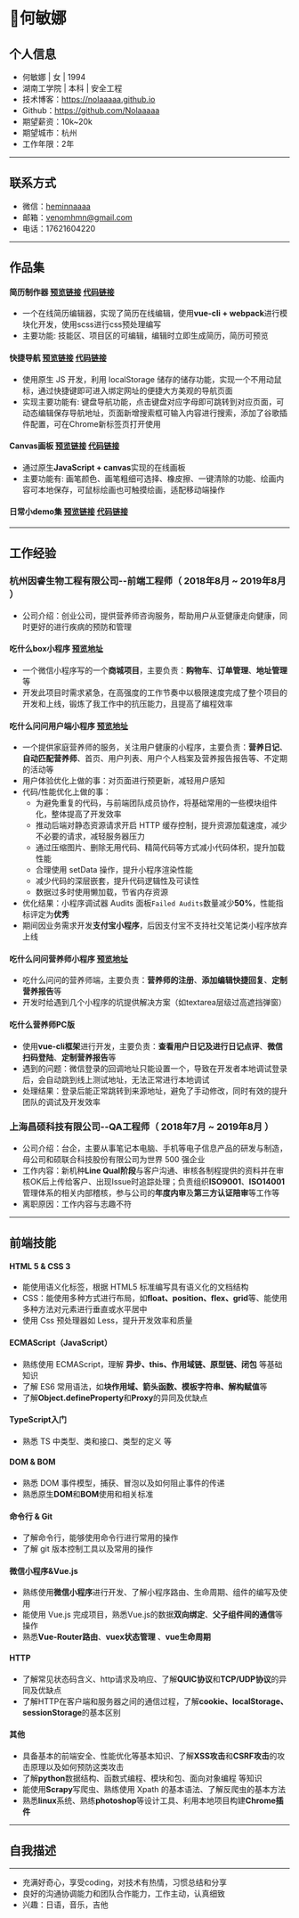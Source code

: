 # :cherry_blossom:何敏娜

## 个人信息
* 何敏娜 | 女 | 1994 
* 湖南工学院 | 本科 | 安全工程
* 技术博客：https://nolaaaaa.github.io
* Github：https://github.com/Nolaaaaa
* 期望薪资：10k~20k
* 期望城市：杭州
* 工作年限：2年
---
## 联系方式
* 微信：[heminnaaaa](https://github.com/Nolaaaaa/resume/blob/master/img/wechat.jpg)
* 邮箱：[venomhmn@gmail.com](mailto:venomhmn@gmail.com)
* 电话：17621604220 
---
## 作品集
#### 简历制作器  [预览链接](https://nolaaaaa.github.io/resume-maker/dist/) [代码链接](https://github.com/Nolaaaaa/resume-maker)
* 一个在线简历编辑器，实现了简历在线编辑，使用**vue-cli + webpack**进行模块化开发，使用scss进行css预处理编写
* 主要功能: 技能区、项目区的可编辑，编辑时立即生成简历，简历可预览
#### 快捷导航  [预览链接](https://nolaaaaa.github.io/navigation-page) [代码链接](https://github.com/Nolaaaaa/navigation-page)
* 使用原生 JS 开发，利用 localStorage 储存的储存功能，实现一个不用动鼠标，通过快捷键即可进入绑定网址的便捷大方美观的导航页面
* 实现主要功能有: 键盘导航功能，点击键盘对应字母即可跳转到对应页面，可动态编辑保存导航地址，页面新增搜索框可输入内容进行搜索，添加了谷歌插件配置，可在Chrome新标签页打开使用
#### Canvas画板  [预览链接](https://nolaaaaa.github.io/canvas-drawing-board) [代码链接](https://github.com/Nolaaaaa/canvas-drawing-board)
* 通过原生**JavaScript + canvas**实现的在线画板
* 主要功能有: 画笔颜色、画笔粗细可选择、橡皮擦、一键清除的功能、绘画内容可本地保存，可鼠标绘画也可触摸绘画，适配移动端操作 
#### 日常小demo集  [预览链接](https://github.com/Nolaaaaa/demo/blob/master/README.md) [代码链接](https://github.com/Nolaaaaa/demo)
---
## 工作经验
### 杭州因睿生物工程有限公司--前端工程师（ 2018年8月 ~ 2019年8月 ）
* 公司介绍：创业公司，提供营养师咨询服务，帮助用户从亚健康走向健康，同时更好的进行疾病的预防和管理
#### 吃什么box小程序  [预览地址](https://github.com/Nolaaaaa/resume/blob/master/img/chishenme.jpg)
* 一个微信小程序写的一个**商城项目**，主要负责：**购物车**、**订单管理**、**地址管理**等
* 开发此项目时需求紧急，在高强度的工作节奏中以极限速度完成了整个项目的开发和上线，锻炼了我工作中的抗压能力，且提高了编程效率
#### 吃什么问问用户端小程序  [预览地址](https://github.com/Nolaaaaa/resume/blob/master/img/wenwen.jpg)
* 一个提供家庭营养师的服务，关注用户健康的小程序，主要负责：**营养日记**、**自动匹配营养师**、首页、用户列表、用户个人档案及营养报告报告等、不定期的活动等
* 用户体验优化上做的事：对页面进行预更新，减轻用户感知
* 代码/性能优化上做的事：
  * 为避免重复的代码，与前端团队成员协作，将基础常用的一些模块组件化，整体提高了开发效率
  * 推动后端对静态资源请求开启 HTTP 缓存控制，提升资源加载速度，减少不必要的请求，减轻服务器压力
  * 通过压缩图片、删除无用代码、精简代码等方式减小代码体积，提升加载性能
  * 合理使用 setData 操作，提升小程序渲染性能
  * 减少代码的深层嵌套，提升代码逻辑性及可读性
  * 数据过多时使用懒加载，节省内存资源
* 优化结果：小程序调试器 Audits 面板`Failed Audits`数量减少**50%**，性能指标评定为**优秀**
* 期间因业务需求开发**支付宝小程序**，后因支付宝不支持社交笔记类小程序放弃上线
#### 吃什么问问营养师小程序  [预览地址](https://github.com/Nolaaaaa/resume/blob/master/img/wenwen_diet.jpg)
* 吃什么问问的营养师端，主要负责：**营养师的注册**、**添加编辑快捷回复**、**定制营养报告**等
* 开发时给遇到几个小程序的坑提供解决方案（如textarea层级过高遮挡弹窗）
#### 吃什么营养师PC版
* 使用**vue-cli框架**进行开发，主要负责：**查看用户日记及进行日记点评**、**微信扫码登陆**、**定制营养报告**等
* 遇到的问题：微信登录的回调地址只能设置一个，导致在开发者本地调试登录后，会自动跳到线上测试地址，无法正常进行本地调试
* 处理结果：登录后能正常跳转到来源地址，避免了手动修改，同时有效的提升团队的调试及开发效率

### 上海昌硕科技有限公司--QA工程师（ 2018年7月 ~ 2019年8月 ）
* 公司介绍：台企，主要从事笔记本电脑、手机等电子信息产品的研发与制造，母公司和硕联合科技股份有限公司为世界 500 强企业
* 工作内容：新机种**Line Qual阶段**与客户沟通、审核各制程提供的资料并在审核OK后上传给客户、出现Issue时追踪处理；负责组织**ISO9001**、**ISO14001**管理体系的相关内部稽核，参与公司的**年度内审**及**第三方认证陪审**等工作等
* 离职原因：工作内容与志趣不符
---
## 前端技能
#### HTML 5 & CSS 3 
* 能使用语义化标签，根据 HTML5 标准编写具有语义化的文档结构 
* CSS：能使用多种方式进行布局，如**float、position、flex、grid**等、能使用多种方法对元素进行垂直或水平居中
* 使用 Css 预处理器如 Less，提升开发效率和质量  
#### ECMAScript（JavaScript）
* 熟练使用 ECMAScript，理解 **异步、this、作用域链、原型链、闭包** 等基础知识
* 了解 ES6 常用语法，如**块作用域、箭头函数、模板字符串、解构赋值**等
* 了解**Object.defineProperty**和**Proxy**的异同及优缺点
#### TypeScript入门
* 熟悉 TS 中类型、类和接口、类型的定义 等
#### DOM & BOM 
* 熟悉 DOM 事件模型，捕获、冒泡以及如何阻止事件的传递 
* 熟悉原生**DOM**和**BOM**使用和相关标准 
#### 命令行 & Git 
* 了解命令行，能够使用命令行进行常用的操作 
* 了解 git 版本控制工具以及常用的操作 
#### 微信小程序&Vue.js
* 熟练使用**微信小程序**进行开发、了解小程序路由、生命周期、组件的编写及使用
* 能使用 Vue.js 完成项目，熟悉Vue.js的数据**双向绑定**、**父子组件间的通信**等操作
* 熟悉**Vue-Router路由**、**vuex状态管理** 、**vue生命周期**
#### HTTP 
* 了解常见状态码含义、http请求及响应、了解**QUIC协议**和**TCP/UDP协议**的异同及优缺点
* 了解HTTP在客户端和服务器之间的通信过程，了解**cookie、localStorage、sessionStorage**的基本区别 
#### 其他  
* 具备基本的前端安全、性能优化等基本知识、了解**XSS攻击**和**CSRF攻击**的攻击原理以及如何预防这类攻击
* 了解**python**数据结构、函数式编程、模块和包、面向对象编程 等知识
* 能使用**Scrapy**写爬虫、熟练使用 Xpath 的基本语法、了解反爬虫的基本方法
* 熟悉**linux**系统、熟练**photoshop**等设计工具、利用本地项目构建**Chrome插件**
---
## 自我描述
___
* 充满好奇心，享受coding，对技术有热情，习惯总结和分享
* 良好的沟通协调能力和团队合作能力，工作主动，认真细致 
* 兴趣：日语，音乐，吉他
